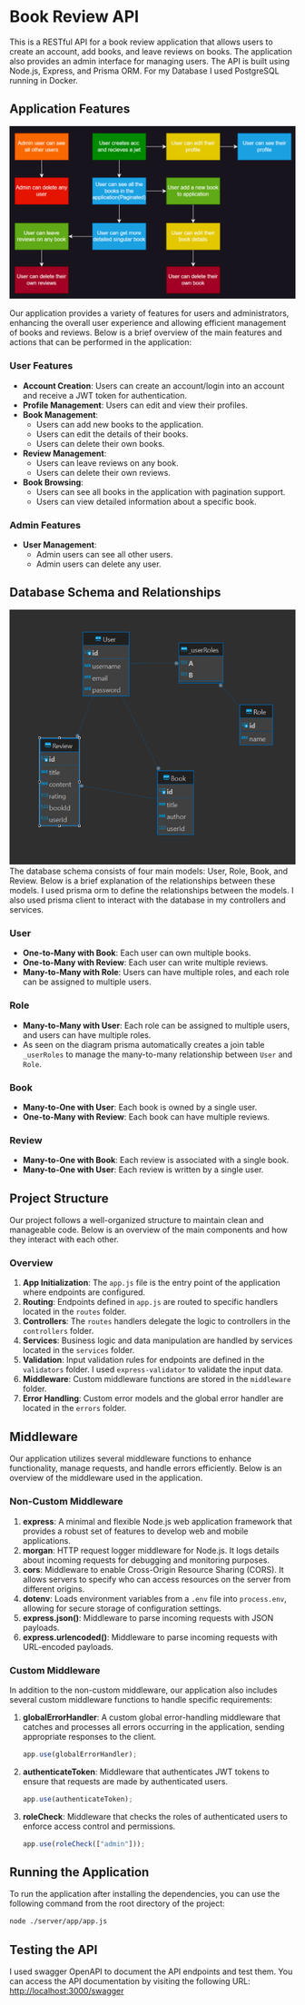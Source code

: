 # Book Review API

This is a RESTful API for a book review application that allows users to create an account, add books, and leave reviews on books. The application also provides an admin interface for managing users. The API is built using Node.js, Express, and Prisma ORM. For my Database I used PostgreSQL running in Docker.

## Application Features

<div style="text-align: center;">
  <img src="images/features.png" alt="Application Features" >
</div>

Our application provides a variety of features for users and administrators, enhancing the overall user experience and allowing efficient management of books and reviews. Below is a brief overview of the main features and actions that can be performed in the application:

### User Features

- **Account Creation**: Users can create an account/login into an account and receive a JWT token for authentication.
- **Profile Management**: Users can edit and view their profiles.
- **Book Management**:
  - Users can add new books to the application.
  - Users can edit the details of their books.
  - Users can delete their own books.
- **Review Management**:
  - Users can leave reviews on any book.
  - Users can delete their own reviews.
- **Book Browsing**:
  - Users can see all books in the application with pagination support.
  - Users can view detailed information about a specific book.

### Admin Features

- **User Management**:
  - Admin users can see all other users.
  - Admin users can delete any user.

## Database Schema and Relationships

<div style="text-align: center;">
  <img src="images/book_db.png" alt="Database Schema" >
</div>
The database schema consists of four main models: User, Role, Book, and Review. Below is a brief explanation of the relationships between these models. I used prisma orm to define the relationships between the models. I also used prisma client to interact with the database in my controllers and services.

### User

- **One-to-Many with Book**: Each user can own multiple books.
- **One-to-Many with Review**: Each user can write multiple reviews.
- **Many-to-Many with Role**: Users can have multiple roles, and each role can be assigned to multiple users.

### Role

- **Many-to-Many with User**: Each role can be assigned to multiple users, and users can have multiple roles.
- As seen on the diagram prisma automatically creates a join table `_userRoles` to manage the many-to-many relationship between `User` and `Role`.

### Book

- **Many-to-One with User**: Each book is owned by a single user.
- **One-to-Many with Review**: Each book can have multiple reviews.

### Review

- **Many-to-One with Book**: Each review is associated with a single book.
- **Many-to-One with User**: Each review is written by a single user.

## Project Structure

Our project follows a well-organized structure to maintain clean and manageable code. Below is an overview of the main components and how they interact with each other.

### Overview

1. **App Initialization**: The `app.js` file is the entry point of the application where endpoints are configured.
2. **Routing**: Endpoints defined in `app.js` are routed to specific handlers located in the `routes` folder.
3. **Controllers**: The `routes` handlers delegate the logic to controllers in the `controllers` folder.
4. **Services**: Business logic and data manipulation are handled by services located in the `services` folder.
5. **Validation**: Input validation rules for endpoints are defined in the `validators` folder. I used `express-validator` to validate the input data.
6. **Middleware**: Custom middleware functions are stored in the `middleware` folder.
7. **Error Handling**: Custom error models and the global error handler are located in the `errors` folder.

## Middleware

Our application utilizes several middleware functions to enhance functionality, manage requests, and handle errors efficiently. Below is an overview of the middleware used in the application.

### Non-Custom Middleware

1. **express**: A minimal and flexible Node.js web application framework that provides a robust set of features to develop web and mobile applications.
2. **morgan**: HTTP request logger middleware for Node.js. It logs details about incoming requests for debugging and monitoring purposes.
3. **cors**: Middleware to enable Cross-Origin Resource Sharing (CORS). It allows servers to specify who can access resources on the server from different origins.
4. **dotenv**: Loads environment variables from a `.env` file into `process.env`, allowing for secure storage of configuration settings.
5. **express.json()**: Middleware to parse incoming requests with JSON payloads.
6. **express.urlencoded()**: Middleware to parse incoming requests with URL-encoded payloads.

### Custom Middleware

In addition to the non-custom middleware, our application also includes several custom middleware functions to handle specific requirements:

1. **globalErrorHandler**: A custom global error-handling middleware that catches and processes all errors occurring in the application, sending appropriate responses to the client.

   ```javascript
   app.use(globalErrorHandler);
   ```

2. **authenticateToken**: Middleware that authenticates JWT tokens to ensure that requests are made by authenticated users.

   ```javascript
   app.use(authenticateToken);
   ```

3. **roleCheck**: Middleware that checks the roles of authenticated users to enforce access control and permissions.

   ```javascript
   app.use(roleCheck(["admin"]));
   ```

## Running the Application

To run the application after installing the dependencies, you can use the following command from the root directory of the project:

```bash
node ./server/app/app.js
```

## Testing the API

I used swagger OpenAPI to document the API endpoints and test them. You can access the API documentation by visiting the following URL: [http://localhost:3000/swagger](http://localhost:3000/swagger)
